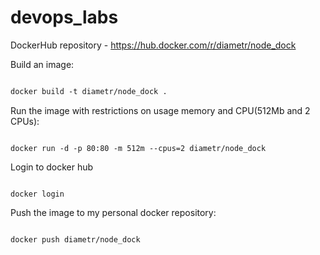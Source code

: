 # devops_labs

DockerHub repository - <https://hub.docker.com/r/diametr/node_dock>

Build an image:

```dockerfile

docker build -t diametr/node_dock .
```

Run the image with restrictions on usage memory and CPU(512Mb and 2 CPUs):

```plaintext

docker run -d -p 80:80 -m 512m --cpus=2 diametr/node_dock
```

Login to docker hub

```shell

docker login
```

Push the image to my personal docker repository:

```html

docker push diametr/node_dock
```
